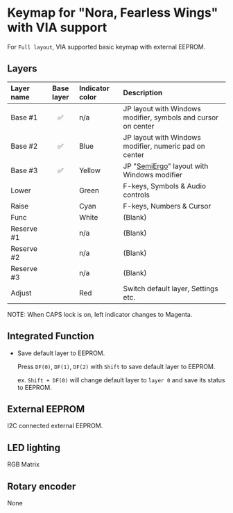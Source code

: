 # Keymap for "Nora, Fearless Wings" with VIA support

For `Full layout`, VIA supported basic keymap with external EEPROM.

## Layers

| Layer name | Base layer | Indicator color | Description |
| :-- | :-: | :-- | :-- |
| Base #1 | :white_check_mark: | n/a | JP layout with Windows modifier, symbols and cursor on center |
| Base #2 | :white_check_mark: | Blue | JP layout with Windows modifier, numeric pad on center |
| Base #3 | :white_check_mark: | Yellow | JP "[SemiErgo](https://github.com/mtei/SemiErgo_Layout)" layout with Windows modifier |
| Lower | | Green | F-keys, Symbols & Audio controls |
| Raise | | Cyan | F-keys, Numbers & Cursor |
| Func | | White | (Blank) |
| Reserve #1 | | n/a | (Blank) |
| Reserve #2 | | n/a | (Blank) |
| Reserve #3 | | n/a | (Blank) |
| Adjust | | Red | Switch default layer, Settings etc. |

NOTE: When CAPS lock is on, left indicator changes to Magenta.

## Integrated Function

- Save default layer to EEPROM.

    Press `DF(0)`, `DF(1)`, `DF(2)` with `Shift` to save default layer to EEPROM.

    ex.
    `Shift + DF(0)` will change default layer to `layer 0` and save its status to EEPROM.

## External EEPROM

I2C connected external EEPROM.

## LED lighting

RGB Matrix

## Rotary encoder

None
